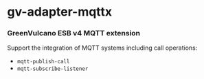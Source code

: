 # gv-adapter-mqttx
### GreenVulcano ESB v4 MQTT extension
Support the integration of MQTT systems including call operations:
* `mqtt-publish-call`
* `mqtt-subscribe-listener`
